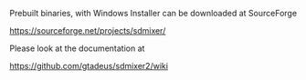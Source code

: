 Prebuilt binaries, with Windows Installer can be downloaded at SourceForge

https://sourceforge.net/projects/sdmixer/

Please look at the documentation at

https://github.com/gtadeus/sdmixer2/wiki
